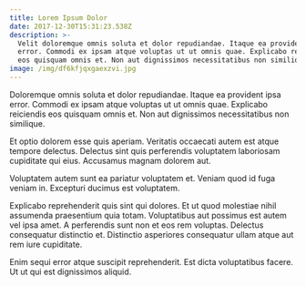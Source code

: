 ```yaml
---
title: Lorem Ipsum Dolor
date: 2017-12-30T15:31:23.538Z
description: >-
  Velit doloremque omnis soluta et dolor repudiandae. Itaque ea provident ipsa
  error. Commodi ex ipsam atque voluptas ut ut omnis quae. Explicabo reiciendis
  eos quisquam omnis et. Non aut dignissimos necessitatibus non similique. 
image: /img/df6kfjqxgaexzvi.jpg
---
```





Doloremque omnis soluta et dolor repudiandae. Itaque ea provident ipsa error. Commodi ex ipsam atque voluptas ut ut omnis quae. Explicabo reiciendis eos quisquam omnis et. Non aut dignissimos necessitatibus non similique.



Et optio dolorem esse quis aperiam. Veritatis occaecati autem est atque tempore delectus. Delectus sint quis perferendis voluptatem laboriosam cupiditate qui eius. Accusamus magnam dolorem aut.



Voluptatem autem sunt ea pariatur voluptatem et. Veniam quod id fuga veniam in. Excepturi ducimus est voluptatem.



Explicabo reprehenderit quis sint qui dolores. Et ut quod molestiae nihil assumenda praesentium quia totam. Voluptatibus aut possimus est autem vel ipsa amet. A perferendis sunt non et eos rem voluptas. Delectus consequatur distinctio et. Distinctio asperiores consequatur ullam atque aut rem iure cupiditate.



Enim sequi error atque suscipit reprehenderit. Est dicta voluptatibus facere. Ut ut qui est dignissimos aliquid.
